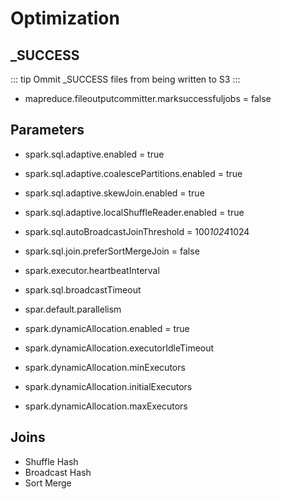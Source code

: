 # Optimization

## _SUCCESS
::: tip
Ommit _SUCCESS files from being written to S3
:::

- mapreduce.fileoutputcommitter.marksuccessfuljobs = false

## Parameters

- spark.sql.adaptive.enabled = true
- spark.sql.adaptive.coalescePartitions.enabled = true
- spark.sql.adaptive.skewJoin.enabled = true
- spark.sql.adaptive.localShuffleReader.enabled = true
- spark.sql.autoBroadcastJoinThreshold = 100*1024*1024
- spark.sql.join.preferSortMergeJoin = false

- spark.executor.heartbeatInterval
- spark.sql.broadcastTimeout
- spar.default.parallelism

- spark.dynamicAllocation.enabled = true
- spark.dynamicAllocation.executorIdleTimeout
- spark.dynamicAllocation.minExecutors
- spark.dynamicAllocation.initialExecutors
- spark.dynamicAllocation.maxExecutors

## Joins

- Shuffle Hash
- Broadcast Hash
- Sort Merge


